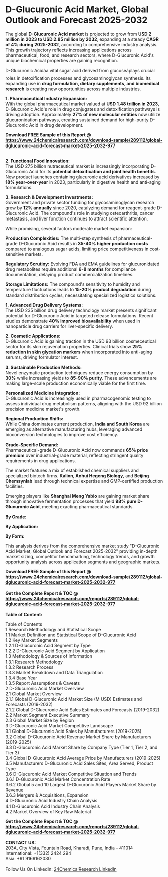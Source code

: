 <h1>D-Glucuronic Acid Market, Global Outlook and Forecast 2025-2032</h1><p>The global <strong>D-Glucuronic Acid market</strong> is projected to grow from <strong>USD 2 million in 2023 to USD 2.85 million by 2032</strong>, expanding at a steady <strong>CAGR of 4% during 2025-2032</strong>, according to comprehensive industry analysis. This growth trajectory reflects increasing applications across pharmaceutical, food, and research sectors, where D-Glucuronic Acid's unique biochemical properties are gaining recognition.</p><p>D-Glucuronic Acidâa vital sugar acid derived from glucoseâplays crucial roles in detoxification processes and glycosaminoglycan synthesis. Its expanding use in <strong>drug formulation, dietary supplements, and biomedical research</strong> is creating new opportunities across multiple industries.</p><p><strong>1. Pharmaceutical Industry Expansion:</strong><br>
With the global pharmaceutical market valued at <strong>USD 1.48 trillion in 2023</strong>, D-Glucuronic Acid's role in drug conjugates and detoxification pathways is driving adoption. Approximately <strong>27% of new molecular entities</strong> now utilize glucuronidation pathways, creating sustained demand for high-purity D-Glucuronic Acid in drug development.</p><div><b>Download FREE Sample of this Report @ 
            <a href="https://www.24chemicalresearch.com/download-sample/289112/global-dglucuronic-acid-forecast-market-2025-2032-977">
            https://www.24chemicalresearch.com/download-sample/289112/global-dglucuronic-acid-forecast-market-2025-2032-977</a></b></div><br><p><strong>2. Functional Food Innovation:</strong><br>
The USD 275 billion nutraceutical market is increasingly incorporating D-Glucuronic Acid for its <strong>potential detoxification and joint health benefits</strong>. New product launches containing glucuronic acid derivatives increased by <strong>18% year-over-year</strong> in 2023, particularly in digestive health and anti-aging formulations.</p><p><strong>3. Research &amp; Development Investments:</strong><br>
Government and private sector funding for glycosaminoglycan research grew by <strong>12% annually</strong> since 2020, catalyzing demand for reagent-grade D-Glucuronic Acid. The compound's role in studying osteoarthritis, cancer metastasis, and liver function continues to attract scientific attention.</p><p>While promising, several factors moderate market expansion:</p><p><strong>Production Complexities:</strong> The multi-step synthesis of pharmaceutical-grade D-Glucuronic Acid results in <strong>35-40% higher production costs</strong> compared to analogous sugar acids, limiting price competitiveness in cost-sensitive markets.</p><p><strong>Regulatory Scrutiny:</strong> Evolving FDA and EMA guidelines for glucuronidated drug metabolites require additional <strong>6-8 months</strong> for compliance documentation, delaying product commercialization timelines.</p><p><strong>Storage Limitations:</strong> The compound's sensitivity to humidity and temperature fluctuations leads to <strong>15-20% product degradation</strong> during standard distribution cycles, necessitating specialized logistics solutions.</p><p><strong>1. Advanced Drug Delivery Systems:</strong><br>
The USD 235 billion drug delivery technology market presents significant potential for D-Glucuronic Acid in targeted release formulations. Recent studies demonstrate <strong>40% improved bioavailability</strong> when used in nanoparticle drug carriers for liver-specific delivery.</p><p><strong>2. Cosmetic Applications:</strong><br>
D-Glucuronic Acid is gaining traction in the USD 93 billion cosmeceutical sector for its skin rejuvenation properties. Clinical trials show <strong>25% reduction in skin glycation markers</strong> when incorporated into anti-aging serums, driving formulator interest.</p><p><strong>3. Sustainable Production Methods:</strong><br>
Novel enzymatic production techniques reduce energy consumption by <strong>30%</strong> while increasing yields to <strong>85-90% purity</strong>. These advancements are making large-scale production economically viable for the first time.</p><p><strong>Personalized Medicine Integration:</strong><br>
    D-Glucuronic Acid is increasingly used in pharmacogenomic testing to assess individual drug metabolism patterns, aligning with the USD 92 billion precision medicine market's growth.</p><p><strong>Regional Production Shifts:</strong><br>
    While China dominates current production, <strong>India and South Korea</strong> are emerging as alternative manufacturing hubs, leveraging advanced bioconversion technologies to improve cost efficiency.</p><p><strong>Grade-Specific Demand:</strong><br>
    Pharmaceutical-grade D-Glucuronic Acid now commands <strong>65% price premium</strong> over industrial-grade material, reflecting stringent quality requirements in drug applications.</p><p>The market features a mix of established chemical suppliers and specialized biotech firms. <strong>Kalion, Anhui Hegeng Biology</strong>, and <strong>Beijing Chemsynlab</strong> lead through technical expertise and GMP-certified production facilities.</p><p>Emerging players like <strong>Shanghai Meng Yabio</strong> are gaining market share through innovative fermentation processes that yield <strong>98% pure D-Glucuronic Acid</strong>, meeting exacting pharmaceutical standards.</p><p><strong>By Grade:</strong></p><p><strong>By Application:</strong></p><p><strong>By Form:</strong></p><p>This analysis derives from the comprehensive market study "D-Glucuronic Acid Market, Global Outlook and Forecast 2025-2032" providing in-depth market sizing, competitor benchmarking, technology trends, and growth opportunity analysis across application segments and geographic markets.</p><div><b>Download FREE Sample of this Report @ 
            <a href="https://www.24chemicalresearch.com/download-sample/289112/global-dglucuronic-acid-forecast-market-2025-2032-977">
            https://www.24chemicalresearch.com/download-sample/289112/global-dglucuronic-acid-forecast-market-2025-2032-977</a></b></div><br><div><b>Get the Complete Report & TOC @ 
            <a href="https://www.24chemicalresearch.com/reports/289112/global-dglucuronic-acid-forecast-market-2025-2032-977">
            https://www.24chemicalresearch.com/reports/289112/global-dglucuronic-acid-forecast-market-2025-2032-977</a></b></div><br>
            <b>Table of Content:</b><p>Table of Contents<br />
1 Research Methodology and Statistical Scope<br />
1.1 Market Definition and Statistical Scope of D-Glucuronic Acid<br />
1.2 Key Market Segments<br />
1.2.1 D-Glucuronic Acid Segment by Type<br />
1.2.2 D-Glucuronic Acid Segment by Application<br />
1.3 Methodology & Sources of Information<br />
1.3.1 Research Methodology<br />
1.3.2 Research Process<br />
1.3.3 Market Breakdown and Data Triangulation<br />
1.3.4 Base Year<br />
1.3.5 Report Assumptions & Caveats<br />
2 D-Glucuronic Acid Market Overview<br />
2.1 Global Market Overview<br />
2.1.1 Global D-Glucuronic Acid Market Size (M USD) Estimates and Forecasts (2019-2032)<br />
2.1.2 Global D-Glucuronic Acid Sales Estimates and Forecasts (2019-2032)<br />
2.2 Market Segment Executive Summary<br />
2.3 Global Market Size by Region<br />
3 D-Glucuronic Acid Market Competitive Landscape<br />
3.1 Global D-Glucuronic Acid Sales by Manufacturers (2019-2025)<br />
3.2 Global D-Glucuronic Acid Revenue Market Share by Manufacturers (2019-2025)<br />
3.3 D-Glucuronic Acid Market Share by Company Type (Tier 1, Tier 2, and Tier 3)<br />
3.4 Global D-Glucuronic Acid Average Price by Manufacturers (2019-2025)<br />
3.5 Manufacturers D-Glucuronic Acid Sales Sites, Area Served, Product Type<br />
3.6 D-Glucuronic Acid Market Competitive Situation and Trends<br />
3.6.1 D-Glucuronic Acid Market Concentration Rate<br />
3.6.2 Global 5 and 10 Largest D-Glucuronic Acid Players Market Share by Revenue<br />
3.6.3 Mergers & Acquisitions, Expansion<br />
4 D-Glucuronic Acid Industry Chain Analysis<br />
4.1 D-Glucuronic Acid Industry Chain Analysis<br />
4.2 Market Overview of Key Raw Material</p><div><b>Get the Complete Report & TOC @ 
            <a href="https://www.24chemicalresearch.com/reports/289112/global-dglucuronic-acid-forecast-market-2025-2032-977">
            https://www.24chemicalresearch.com/reports/289112/global-dglucuronic-acid-forecast-market-2025-2032-977</a></b></div><br><b>CONTACT US:</b><br>
            203A, City Vista, Fountain Road, Kharadi, Pune, India - 411014<br>
            International: +1(332) 2424 294<br>
            Asia: +91 9169162030 <br><br>
            Follow Us On LinkedIn: <a href="https://www.linkedin.com/company/24chemicalresearch/">24ChemicalResearch LinkedIn</a>